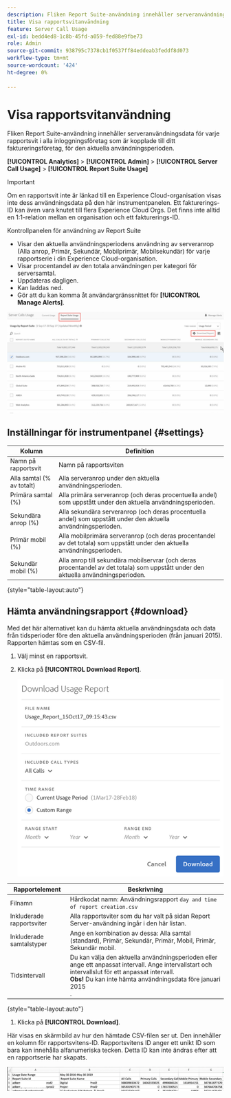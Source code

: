 ```yaml
---
description: Fliken Report Suite-användning innehåller serveranvändningsdata för varje rapportsvit i alla inloggningsföretag som är kopplade till ditt faktureringsföretag, för den aktuella användningsperioden.
title: Visa rapportsvitanvändning
feature: Server Call Usage
exl-id: bedd4ed8-1c8b-45fd-a059-fed88e9fbe73
role: Admin
source-git-commit: 938795c7378cb1f0537ff84eddeab3feddf8d073
workflow-type: tm+mt
source-wordcount: '424'
ht-degree: 0%

---
```


# Visa rapportsvitanvändning

Fliken Report Suite-användning innehåller serveranvändningsdata för varje rapportsvit i alla inloggningsföretag som är kopplade till ditt faktureringsföretag, för den aktuella användningsperioden.

**[!UICONTROL Analytics]** > **[!UICONTROL Admin]** > **[!UICONTROL Server Call Usage]** > **[!UICONTROL Report Suite Usage]**

>[!IMPORTANT]
>
>Om en rapportsvit inte är länkad till en Experience Cloud-organisation visas inte dess användningsdata på den här instrumentpanelen. Ett fakturerings-ID kan även vara knutet till flera Experience Cloud Orgs. Det finns inte alltid en 1:1-relation mellan en organisation och ett fakturerings-ID.

Kontrollpanelen för användning av Report Suite

* Visar den aktuella användningsperiodens användning av serveranrop (Alla anrop, Primär, Sekundär, Mobilprimär, Mobilsekundär) för varje rapportserie i din Experience Cloud-organisation.
* Visar procentandel av den totala användningen per kategori för serversamtal.
* Uppdateras dagligen.
* Kan laddas ned.
* Gör att du kan komma åt användargränssnittet för **[!UICONTROL Manage Alerts]**.

![](/help/admin/admin/c-server-call-usage/assets/report-suite-usage.png)

## Inställningar för instrumentpanel {#settings}

| Kolumn | Definition |
|--- |--- |
| Namn på rapportsvit | Namn på rapportsviten |
| Alla samtal (% av totalt) | Alla serveranrop under den aktuella användningsperioden. |
| Primära samtal (%) | Alla primära serveranrop (och deras procentuella andel) som uppstått under den aktuella användningsperioden. |
| Sekundära anrop (%) | Alla sekundära serveranrop (och deras procentuella andel) som uppstått under den aktuella användningsperioden. |
| Primär mobil (%) | Alla mobilprimära serveranrop (och deras procentandel av det totala) som uppstått under den aktuella användningsperioden. |
| Sekundär mobil (%) | Alla anrop till sekundära mobilservrar (och deras procentandel av det totala) som uppstått under den aktuella användningsperioden. |

{style="table-layout:auto"}

## Hämta användningsrapport {#download}

Med det här alternativet kan du hämta aktuella användningsdata och data från tidsperioder före den aktuella användningsperioden (från januari 2015). Rapporten hämtas som en CSV-fil.

1. Välj minst en rapportsvit.
1. Klicka på **[!UICONTROL Download Report]**.

   ![](/help/admin/admin/c-server-call-usage/assets/download_report.png)

| Rapportelement | Beskrivning |
|--- |--- |
| Filnamn | Hårdkodat namn: Användningsrapport `day and time of report creation.csv` |
| Inkluderade rapportsviter | Alla rapportsviter som du har valt på sidan Report Server-användning ingår i den här listan. |
| Inkluderade samtalstyper | Ange en kombination av dessa: Alla samtal (standard), Primär, Sekundär, Primär, Mobil, Primär, Sekundär mobil. |
| Tidsintervall | Du kan välja den aktuella användningsperioden eller ange ett anpassat intervall.  Ange intervallstart och intervallslut för ett anpassat intervall. <br>**Obs!** Du kan inte hämta användningsdata före januari 2015 </br>. |

{style="table-layout:auto"}

1. Klicka på **[!UICONTROL Download]**.

Här visas en skärmbild av hur den hämtade CSV-filen ser ut. Den innehåller en kolumn för rapportsvitens-ID. Rapportsvitens ID anger ett unikt ID som bara kan innehålla alfanumeriska tecken. Detta ID kan inte ändras efter att en rapportserie har skapats.

![](/help/admin/admin/c-server-call-usage/assets/download-usage.png)
